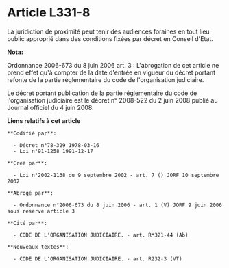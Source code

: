 # Article L331-8

La juridiction de proximité peut tenir des audiences foraines en tout lieu public approprié dans des conditions fixées par
décret en Conseil d'Etat.

**Nota:**

Ordonnance 2006-673 du 8 juin 2006 art. 3 : L'abrogation de cet article ne prend effet qu'à compter de la date d'entrée en
vigueur du décret portant refonte de la partie réglementaire du code de l'organisation judiciaire.

Le décret portant publication de la partie réglementaire du code de l'organisation judiciaire est le décret n° 2008-522 du 2
juin 2008 publié au Journal officiel du 4 juin 2008.

**Liens relatifs à cet article**

	**Codifié par**:

	  - Décret n°78-329 1978-03-16
	  - Loi n°91-1258 1991-12-17

	**Créé par**:

	  - Loi n°2002-1138 du 9 septembre 2002 - art. 7 () JORF 10 septembre 2002

	**Abrogé par**:

	  - Ordonnance n°2006-673 du 8 juin 2006 - art. 1 (V) JORF 9 juin 2006 sous réserve article 3

	**Cité par**:

	  - CODE DE L'ORGANISATION JUDICIAIRE. - art. R*321-44 (Ab)

	**Nouveaux textes**:

	  - CODE DE L'ORGANISATION JUDICIAIRE. - art. R232-3 (VT)
